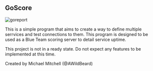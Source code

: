 ## GoScore
![goreport](https://goreportcard.com/badge/github.com/awildbeard/goscore)

This is a simple program that aims to create a way to define multiple serrvices and test connections to them. This program is designed to be used as a Blue Team scoring server to detail service uptime.

This project is not in a ready state. Do not expect any features to be implemented at this time.

Created by Michael Mitchell (@AWildBeard)
